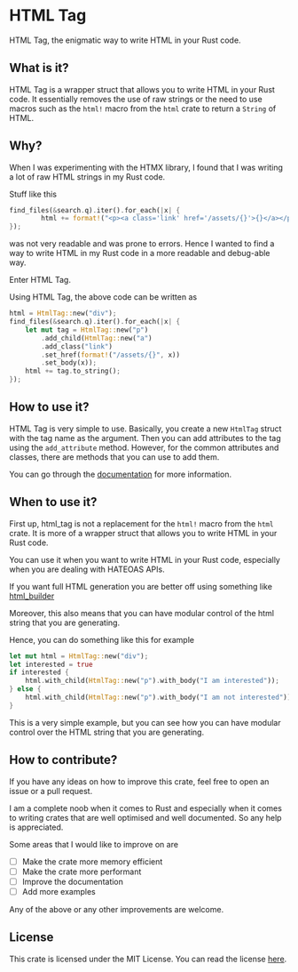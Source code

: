# HTML Tag

HTML Tag, the enigmatic way to write HTML in your Rust code.

## What is it?

HTML Tag is a wrapper struct that allows you to write HTML in your Rust code.
It essentially removes the use of raw strings or the need to use macros such as the `html!` macro from the `html` crate to return a `String` of HTML.

## Why?

When I was experimenting with the HTMX library, I found that I was writing a lot of raw HTML strings in my Rust code.

Stuff like this

```rust
find_files(&search.q).iter().for_each(|x| {
        html += format!("<p><a class='link' href='/assets/{}'>{}</a></p>", x, x).as_str();
});
```

was not very readable and was prone to errors.
Hence I wanted to find a way to write HTML in my Rust code in a more readable and debug-able way.

Enter HTML Tag.

Using HTML Tag, the above code can be written as

```rust
html = HtmlTag::new("div");
find_files(&search.q).iter().for_each(|x| {
    let mut tag = HtmlTag::new("p")
        .add_child(HtmlTag::new("a")
        .add_class("link")
        .set_href(format!("/assets/{}", x))
        .set_body(x));
    html += tag.to_string();
});
```

## How to use it?

HTML Tag is very simple to use.
Basically, you create a new `HtmlTag` struct with the tag name as the argument.
Then you can add attributes to the tag using the `add_attribute` method.
However, for the common attributes and classes, there are methods that you can use to add them.

You can go through the [documentation](https://docs.rs/html_tag) for more information.

## When to use it?

First up, html_tag is not a replacement for the `html!` macro from the `html` crate.
It is more of a wrapper struct that allows you to write HTML in your Rust code.

You can use it when you want to write HTML in your Rust code, especially when you are dealing with HATEOAS APIs.

If you want full HTML generation you are better off using something like [html_builder](https://docs.rs/html-builder/0.5.1/html_builder/)

Moreover, this also means that you can have modular control of the html string that you are generating.

Hence, you can do something like this for example

```rust
let mut html = HtmlTag::new("div");
let interested = true
if interested {
    html.with_child(HtmlTag::new("p").with_body("I am interested"));
} else {
    html.with_child(HtmlTag::new("p").with_body("I am not interested"));
}
```

This is a very simple example, but you can see how you can have modular control over the HTML string that you are generating.

## How to contribute?

If you have any ideas on how to improve this crate, feel free to open an issue or a pull request.

I am a complete noob when it comes to Rust and especially when it comes to writing crates that are well optimised and well documented.
So any help is appreciated.

Some areas that I would like to improve on are

- [ ] Make the crate more memory efficient
- [ ] Make the crate more performant
- [ ] Improve the documentation
- [ ] Add more examples

Any of the above or any other improvements are welcome.

## License

This crate is licensed under the MIT License.
You can read the license [here](LICENSE).
